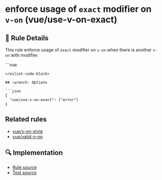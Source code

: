 # enforce usage of `exact` modifier on `v-on` (vue/use-v-on-exact)

## :book: Rule Details

This rule enforce usage of `exact` modifier on `v-on` when there is another `v-on` with modifier.

<eslint-code-block :rules="{'vue/use-v-on-exact': ['error']}">
```vue
<template>
  <!-- ✓ GOOD -->
  <button @click="foo" :click="foo"></button>
  <button v-on:click.exact="foo" v-on:click.ctrl="foo"></button>

  <!-- ✗ BAD -->
  <button v-on:click="foo" v-on:click.ctrl="foo"></button>
</template>
```
</eslint-code-block>

## :wrench: Options

```json
{
  "vue/use-v-on-exact": ["error"]
}
```

## Related rules

- [vue/v-on-style](./v-on-style.md)
- [vue/valid-v-on](./valid-v-on.md)

## :mag: Implementation

- [Rule source](https://github.com/vuejs/eslint-plugin-vue/blob/master/lib/rules/use-v-on-exact.js)
- [Test source](https://github.com/vuejs/eslint-plugin-vue/blob/master/tests/lib/rules/use-v-on-exact.js)

